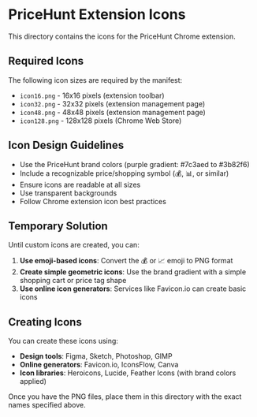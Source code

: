 # PriceHunt Extension Icons

This directory contains the icons for the PriceHunt Chrome extension.

## Required Icons

The following icon sizes are required by the manifest:

- `icon16.png` - 16x16 pixels (extension toolbar)
- `icon32.png` - 32x32 pixels (extension management page)
- `icon48.png` - 48x48 pixels (extension management page)
- `icon128.png` - 128x128 pixels (Chrome Web Store)

## Icon Design Guidelines

- Use the PriceHunt brand colors (purple gradient: #7c3aed to #3b82f6)
- Include a recognizable price/shopping symbol (💰, 📊, or similar)
- Ensure icons are readable at all sizes
- Use transparent backgrounds
- Follow Chrome extension icon best practices

## Temporary Solution

Until custom icons are created, you can:

1. **Use emoji-based icons**: Convert the 💰 or 📈 emoji to PNG format
2. **Create simple geometric icons**: Use the brand gradient with a simple shopping cart or price tag shape
3. **Use online icon generators**: Services like Favicon.io can create basic icons

## Creating Icons

You can create these icons using:

- **Design tools**: Figma, Sketch, Photoshop, GIMP
- **Online generators**: Favicon.io, IconsFlow, Canva
- **Icon libraries**: Heroicons, Lucide, Feather Icons (with brand colors applied)

Once you have the PNG files, place them in this directory with the exact names specified above.
